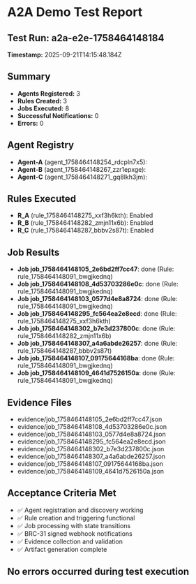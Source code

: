 # A2A Demo Test Report

## Test Run: a2a-e2e-1758464148184
**Timestamp:** 2025-09-21T14:15:48.184Z

## Summary
- **Agents Registered:** 3
- **Rules Created:** 3
- **Jobs Executed:** 8
- **Successful Notifications:** 0
- **Errors:** 0

## Agent Registry
- **Agent-A** (agent_1758464148254_rdcpln7x5): 
- **Agent-B** (agent_1758464148267_zzr1epxge): 
- **Agent-C** (agent_1758464148271_gq8lkh3jm): 

## Rules Executed
- **R_A** (rule_1758464148275_xxf3h6kth): Enabled
- **R_B** (rule_1758464148282_zmjn11x6b): Enabled
- **R_C** (rule_1758464148287_bbbv2s87t): Enabled

## Job Results
- **Job job_1758464148105_2e6bd2ff7cc47**: done (Rule: rule_1758464148091_bwgjkednq)
- **Job job_1758464148108_4d53703286e0c**: done (Rule: rule_1758464148091_bwgjkednq)
- **Job job_1758464148103_0577d4e8a8724**: done (Rule: rule_1758464148091_bwgjkednq)
- **Job job_1758464148295_fc564ea2e8ecd**: done (Rule: rule_1758464148275_xxf3h6kth)
- **Job job_1758464148302_b7e3d237800c**: done (Rule: rule_1758464148282_zmjn11x6b)
- **Job job_1758464148307_a4a6abde26257**: done (Rule: rule_1758464148287_bbbv2s87t)
- **Job job_1758464148107_09175644168ba**: done (Rule: rule_1758464148091_bwgjkednq)
- **Job job_1758464148109_4641d7526150a**: done (Rule: rule_1758464148091_bwgjkednq)

## Evidence Files
- evidence/job_1758464148105_2e6bd2ff7cc47.json
- evidence/job_1758464148108_4d53703286e0c.json
- evidence/job_1758464148103_0577d4e8a8724.json
- evidence/job_1758464148295_fc564ea2e8ecd.json
- evidence/job_1758464148302_b7e3d237800c.json
- evidence/job_1758464148307_a4a6abde26257.json
- evidence/job_1758464148107_09175644168ba.json
- evidence/job_1758464148109_4641d7526150a.json

## Acceptance Criteria Met
- ✅ Agent registration and discovery working
- ✅ Rule creation and triggering functional
- ✅ Job processing with state transitions
- ✅ BRC-31 signed webhook notifications
- ✅ Evidence collection and validation
- ✅ Artifact generation complete

## No errors occurred during test execution
